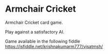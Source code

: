 # Armchair Cricket
Armchair Cricket card game. 

Play against a satisfactory AI.

Game available in the following fiddle
https://jsfiddle.net/krishnakumarm777/vjsatmsh/

